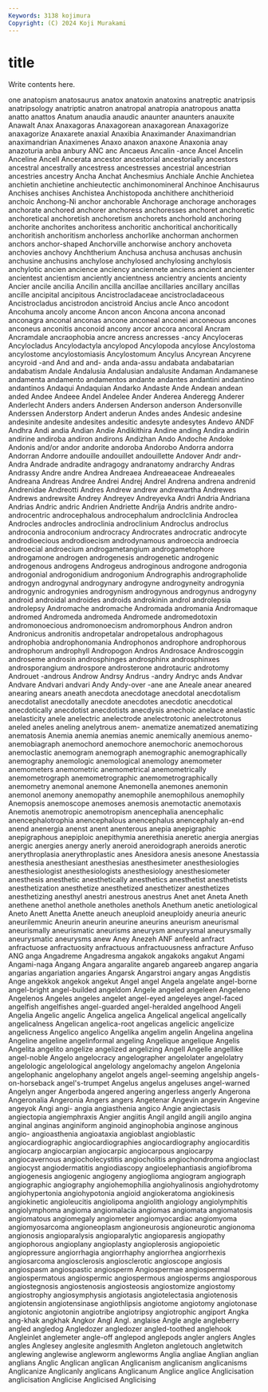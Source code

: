 ```yaml
---
Keywords: 3138 kojimura
Copyright: (C) 2024 Koji Murakami
---
```


# title

Write contents here.



one anatopism anatosaurus anatox anatoxin anatoxins anatreptic anatripsis anatripsology anatriptic
anatron anatropal anatropia anatropous anatta anatto anattos Anatum anaudia anaudic
anaunter anaunters anauxite Anawalt Anax Anaxagoras Anaxagorean anaxagorean Anaxagorize anaxagorize
Anaxarete anaxial Anaxibia Anaximander Anaximandrian anaximandrian Anaximenes Anaxo anaxon anaxone
Anaxonia anay anazoturia anba anbury ANC anc Ancaeus Ancalin -ance
Ancel Ancelin Anceline Ancell Ancerata ancestor ancestorial ancestorially ancestors ancestral
ancestrally ancestress ancestresses ancestrial ancestrian ancestries ancestry Ancha Anchat Anchesmius
Anchiale Anchie Anchietea anchietin anchietine anchieutectic anchimonomineral Anchinoe Anchisaurus Anchises
anchises Anchistea Anchistopoda anchithere anchitherioid anchoic Anchong-Ni anchor anchorable Anchorage
anchorage anchorages anchorate anchored anchorer anchoress anchoresses anchoret anchoretic anchoretical
anchoretish anchoretism anchorets anchorhold anchoring anchorite anchorites anchoritess anchoritic anchoritical
anchoritically anchoritish anchoritism anchorless anchorlike anchorman anchormen anchors anchor-shaped Anchorville
anchorwise anchory anchoveta anchovies anchovy Anchtherium Anchusa anchusa anchusas anchusin
anchusine anchusins anchylose anchylosed anchylosing anchylosis anchylotic ancien ancience anciency
anciennete anciens ancient ancienter ancientest ancientism anciently ancientness ancientry ancients
ancienty Ancier ancile ancilia Ancilin ancilla ancillae ancillaries ancillary ancillas
ancille ancipital ancipitous Ancistrocladaceae ancistrocladaceous Ancistrocladus ancistrodon ancistroid Ancius ancle
Anco ancodont Ancohuma ancoly ancome Ancon ancon Ancona ancona anconad
anconagra anconal anconas ancone anconeal anconei anconeous ancones anconeus anconitis
anconoid ancony ancor ancora ancoral Ancram Ancramdale ancraophobia ancre ancress
ancresses -ancy Ancyloceras Ancylocladus Ancylodactyla ancylopod Ancylopoda ancylose Ancylostoma ancylostome
ancylostomiasis Ancylostomum Ancylus Ancyrean Ancyrene ancyroid -and And and and-
anda anda-assu andabata andabatarian andabatism Andale Andalusia Andalusian andalusite Andaman
Andamanese andamenta andamento andamentos andante andantes andantini andantino andantinos Andaqui
Andaquian Andarko Andaste Ande Andean andean anded Andee Andeee Andel
Andelee Ander Anderea Anderegg Anderer Anderlecht Anders anders Andersen Anderson
anderson Andersonville Anderssen Anderstorp Andert anderun Andes andes Andesic andesine
andesinite andesite andesites andesitic andesyte andesytes Andevo ANDF Andhra Andi
andia Andian Andie Andikithira Andine anding Andira andirin andirine andiroba
andiron andirons Andizhan Ando Andoche Andoke Andonis and/or andor andorite
andoroba Andorobo Andorra andorra Andorran Andorre andouille andouillet andouillette Andover
Andr andr- Andra Andrade andradite andragogy andranatomy andrarchy Andras Andrassy
Andre andre Andrea Andreaea Andreaeaceae Andreaeales Andreana Andreas Andree Andrei
Andrej Andrel Andrena andrena andrenid Andrenidae Andreotti Andres Andrew andrew
andrewartha Andrewes Andrews andrewsite Andrey Andreyev Andreyevka Andri Andria Andriana
Andrias Andric andric Andrien Andriette Andrija Andris andrite andro- androcentric
androcephalous androcephalum androclclinia Androclea Androcles androcles androclinia androclinium Androclus androclus
androconia androconium androcracy Androcrates androcratic androcyte androdioecious androdioecism androdynamous androeccia
androecia androecial androecium androgametangium androgametophore androgamone androgen androgenesis androgenetic androgenic
androgenous androgens Androgeus androginous androgone androgonia androgonial androgonidium androgonium Andrographis
andrographolide androgyn androgynal androgynary androgyne androgyneity androgynia androgynic androgynies androgynism
androgynous androgynus androgyny android androidal androides androids androkinin androl androlepsia
androlepsy Andromache andromache Andromada andromania Andromaque andromed Andromeda andromeda Andromede
andromedotoxin andromonoecious andromonoecism andromorphous Andron andron Andronicus andronitis andropetalar andropetalous
androphagous androphobia androphonomania Androphonos androphore androphorous androphorum androphyll Andropogon Andros
Androsace Androscoggin androseme androsin androsphinges androsphinx androsphinxes androsporangium androspore androsterone
androtauric androtomy Androuet -androus Androw Andrsy Andrus -andry Andryc ands
Andvar Andvare Andvari andvari Andy Andy-over -ane ane Aneale anear
aneared anearing anears aneath anecdota anecdotage anecdotal anecdotalism anecdotalist anecdotally
anecdote anecdotes anecdotic anecdotical anecdotically anecdotist anecdotists anecdysis anechoic anelace
anelastic anelasticity anele anelectric anelectrode anelectrotonic anelectrotonus aneled aneles aneling
anelytrous anem- anematize anematized anematizing anematosis Anemia anemia anemias anemic
anemically anemious anemo- anemobiagraph anemochord anemochore anemochoric anemochorous anemoclastic anemogram
anemograph anemographic anemographically anemography anemologic anemological anemology anemometer anemometers anemometric
anemometrical anemometrically anemometrograph anemometrographic anemometrographically anemometry anemonal anemone Anemonella anemones
anemonin anemonol anemony anemopathy anemophile anemophilous anemophily Anemopsis anemoscope anemoses
anemosis anemotactic anemotaxis Anemotis anemotropic anemotropism anencephalia anencephalic anencephalotrophia anencephalous
anencephalus anencephaly an-end anend anenergia anenst anent anenterous anepia anepigraphic
anepigraphous anepiploic anepithymia anerethisia aneretic anergia anergias anergic anergies anergy
anerly aneroid aneroidograph aneroids anerotic anerythroplasia anerythroplastic anes Anesidora anesis
anesone Anestassia anesthesia anesthesiant anesthesias anesthesimeter anesthesiologies anesthesiologist anesthesiologists anesthesiology
anesthesiometer anesthesis anesthetic anesthetically anesthetics anesthetist anesthetists anesthetization anesthetize anesthetized
anesthetizer anesthetizes anesthetizing anesthyl anestri anestrous anestrus Anet anet Aneta
Aneth anethene anethol anethole anetholes anethols Anethum anetic anetiological Aneto
Anett Anetta Anette aneuch aneuploid aneuploidy aneuria aneuric aneurilemmic Aneurin
aneurin aneurine aneurins aneurism aneurismal aneurismally aneurismatic aneurisms aneurysm aneurysmal
aneurysmally aneurysmatic aneurysms anew Aney Anezeh ANF anfeeld anfract anfractuose
anfractuosity anfractuous anfractuousness anfracture Anfuso ANG anga Angadreme Angadresma angakok
angakoks angakut Angami Angami-naga Angang Angara angaralite angareb angareeb angarep
angaria angarias angariation angaries Angarsk Angarstroi angary angas Angdistis Ange
angekkok angekok angekut Angel angel Angela angelate angel-borne angel-bright angel-builded
angeldom Angele angeled angeleen Angeleno Angelenos Angeles angeles angelet angel-eyed
angeleyes angel-faced angelfish angelfishes angel-guarded angel-heralded angelhood Angeli Angelia Angelic
angelic Angelica angelica Angelical angelical angelically angelicalness Angelican angelica-root angelicas
angelicic angelicize angelicness Angelico angelico Angelika angelim angelin Angelina angelina
Angeline angeline angelinformal angeling Angelique angelique Angelis Angelita angelito angelize
angelized angelizing Angell Angelle angellike angel-noble Angelo angelocracy angelographer angelolater
angelolatry angelologic angelological angelology angelomachy angelon Angelonia angelophanic angelophany angelot
angels angel-seeming angelship angels-on-horseback angel's-trumpet Angelus angelus angeluses angel-warned Angelyn
anger Angerboda angered angering angerless angerly Angerona Angeronalia Angeronia Angers
angers Angetenar Angevin angevin Angevine angeyok Angi angi- angia angiasthenia
angico Angie angiectasis angiectopia angiemphraxis Angier angiitis Angil angild angili
angilo angina anginal anginas anginiform anginoid anginophobia anginose anginous angio-
angioasthenia angioataxia angioblast angioblastic angiocardiographic angiocardiographies angiocardiography angiocarditis angiocarp angiocarpian
angiocarpic angiocarpous angiocarpy angiocavernous angiocholecystitis angiocholitis angiochondroma angioclast angiocyst angiodermatitis
angiodiascopy angioelephantiasis angiofibroma angiogenesis angiogenic angiogeny angioglioma angiogram angiograph angiographic
angiography angiohemophilia angiohyalinosis angiohydrotomy angiohypertonia angiohypotonia angioid angiokeratoma angiokinesis angiokinetic
angioleucitis angiolipoma angiolith angiology angiolymphitis angiolymphoma angioma angiomalacia angiomas angiomata
angiomatosis angiomatous angiomegaly angiometer angiomyocardiac angiomyoma angiomyosarcoma angioneoplasm angioneurosis angioneurotic
angionoma angionosis angioparalysis angioparalytic angioparesis angiopathy angiophorous angioplany angioplasty angioplerosis
angiopoietic angiopressure angiorrhagia angiorrhaphy angiorrhea angiorrhexis angiosarcoma angiosclerosis angiosclerotic angioscope
angiosis angiospasm angiospastic angiosperm Angiospermae angiospermal angiospermatous angiospermic angiospermous angiosperms
angiosporous angiostegnosis angiostenosis angiosteosis angiostomize angiostomy angiostrophy angiosymphysis angiotasis angiotelectasia
angiotenosis angiotensin angiotensinase angiothlipsis angiotome angiotomy angiotonase angiotonic angiotonin angiotribe
angiotripsy angiotrophic angiport Angka ang-khak angkhak Angkor Angl Angl. anglaise
Angle angle angleberry angled angledog Angledozer angledozer angled-toothed anglehook Angleinlet
anglemeter angle-off anglepod anglepods angler anglers Angles angles Anglesey anglesite
anglesmith Angleton angletouch angletwitch anglewing anglewise angleworm angleworms Anglia angliae
Anglian anglian anglians Anglic Anglican anglican Anglicanism anglicanism anglicanisms Anglicanize
Anglicanly anglicans Anglicanum Anglice anglice Anglicisation anglicisation Anglicise Anglicised Anglicising
